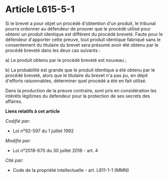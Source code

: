 # Article L615-5-1

Si le brevet a pour objet un procédé d'obtention d'un produit, le tribunal pourra ordonner au défendeur de prouver que le
procédé utilisé pour obtenir un produit identique est différent du procédé breveté. Faute pour le défendeur d'apporter cette
preuve, tout produit identique fabriqué sans le consentement du titulaire du brevet sera présumé avoir été obtenu par le
procédé breveté dans les deux cas suivants :

a) Le produit obtenu par le procédé breveté est nouveau ;

b) La probabilité est grande que le produit identique a été obtenu par le procédé breveté, alors que le titulaire du brevet
n'a pas pu, en dépit d'efforts raisonnables, déterminer quel procédé a été en fait utilisé.

Dans la production de la preuve contraire, sont pris en considération les intérêts légitimes du défendeur pour la protection
de ses secrets des affaires.

**Liens relatifs à cet article**

_Codifié par_:

  - Loi n°92-597 du 1 juillet 1992

_Modifié par_:

  - Loi n°2018-670 du 30 juillet 2018 - art. 4

_Cité par_:

  - Code de la propriété intellectuelle - art. L811-1-1 (MMN)
